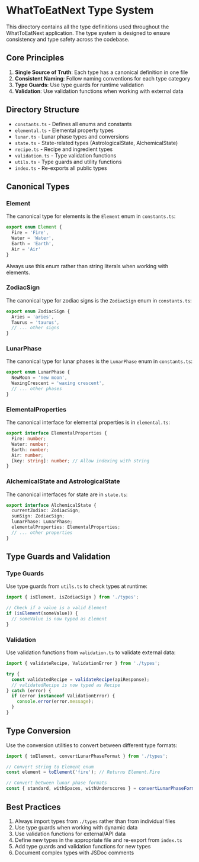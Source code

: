 # WhatToEatNext Type System

This directory contains all the type definitions used throughout the
WhatToEatNext application. The type system is designed to ensure consistency and
type safety across the codebase.

## Core Principles

1. **Single Source of Truth**: Each type has a canonical definition in one file
2. **Consistent Naming**: Follow naming conventions for each type category
3. **Type Guards**: Use type guards for runtime validation
4. **Validation**: Use validation functions when working with external data

## Directory Structure

- `constants.ts` - Defines all enums and constants
- `elemental.ts` - Elemental property types
- `lunar.ts` - Lunar phase types and conversions
- `state.ts` - State-related types (AstrologicalState, AlchemicalState)
- `recipe.ts` - Recipe and ingredient types
- `validation.ts` - Type validation functions
- `utils.ts` - Type guards and utility functions
- `index.ts` - Re-exports all public types

## Canonical Types

### Element

The canonical type for elements is the `Element` enum in `constants.ts`:

```typescript
export enum Element {
  Fire = 'Fire',
  Water = 'Water',
  Earth = 'Earth',
  Air = 'Air'
}
```

Always use this enum rather than string literals when working with elements.

### ZodiacSign

The canonical type for zodiac signs is the `ZodiacSign` enum in `constants.ts`:

```typescript
export enum ZodiacSign {
  Aries = 'aries',
  Taurus = 'taurus',
  // ... other signs
}
```

### LunarPhase

The canonical type for lunar phases is the `LunarPhase` enum in `constants.ts`:

```typescript
export enum LunarPhase {
  NewMoon = 'new moon',
  WaxingCrescent = 'waxing crescent',
  // ... other phases
}
```

### ElementalProperties

The canonical interface for elemental properties is in `elemental.ts`:

```typescript
export interface ElementalProperties {
  Fire: number;
  Water: number;
  Earth: number;
  Air: number;
  [key: string]: number; // Allow indexing with string
}
```

### AlchemicalState and AstrologicalState

The canonical interfaces for state are in `state.ts`:

```typescript
export interface AlchemicalState {
  currentZodiac: ZodiacSign;
  sunSign: ZodiacSign;
  lunarPhase: LunarPhase;
  elementalProperties: ElementalProperties;
  // ... other properties
}
```

## Type Guards and Validation

### Type Guards

Use type guards from `utils.ts` to check types at runtime:

```typescript
import { isElement, isZodiacSign } from './types';

// Check if a value is a valid Element
if (isElement(someValue)) {
  // someValue is now typed as Element
}
```

### Validation

Use validation functions from `validation.ts` to validate external data:

```typescript
import { validateRecipe, ValidationError } from './types';

try {
  const validatedRecipe = validateRecipe(apiResponse);
  // validatedRecipe is now typed as Recipe
} catch (error) {
  if (error instanceof ValidationError) {
    console.error(error.message);
  }
}
```

## Type Conversion

Use the conversion utilities to convert between different type formats:

```typescript
import { toElement, convertLunarPhaseFormat } from './types';

// Convert string to Element enum
const element = toElement('fire'); // Returns Element.Fire

// Convert between lunar phase formats
const { standard, withSpaces, withUnderscores } = convertLunarPhaseFormat('waxing_crescent');
```

## Best Practices

1. Always import types from `./types` rather than from individual files
2. Use type guards when working with dynamic data
3. Use validation functions for external/API data
4. Define new types in the appropriate file and re-export from `index.ts`
5. Add type guards and validation functions for new types
6. Document complex types with JSDoc comments
